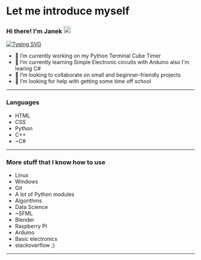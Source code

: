 <h1>Let me introduce myself</h1>
<h3>Hi there! I'm Janek <img src="https://camo.githubusercontent.com/e8e7b06ecf583bc040eb60e44eb5b8e0ecc5421320a92929ce21522dbc34c891/68747470733a2f2f6d656469612e67697068792e636f6d2f6d656469612f6876524a434c467a6361737252346961377a2f67697068792e676966" height=20> </h3> 

[![Typing SVG](https://readme-typing-svg.herokuapp.com?&size=20&color=%2336BCF7&lines=Computer+geeek;Cuber;High+school+student;Physics+enjoyer;Mathematics+enjoyer)](https://git.io/typing-svg)
- 🔭 I’m currently working on my Python Terminal Cube Timer
- 🌱 I’m currently learning Simple Electronic circuits with Arduino also I'm learing C#
- 👯 I’m looking to collaborate on small and beginner-friendly projects
- 🤔 I’m looking for help with getting some time off school

<hr>

<h3>Languages</h3>

- HTML
- CSS
- Python
- C++
- ~C#
<hr>

<h3>More stuff that I know how to use</h3>

- Linux 
- Windows
- Git
- A lot of Python modules
- Algorithms 
- Data Science
- ~SFML
- Blender
- Raspberry PI
- Arduino
- Basic electronics
- stackoverflow ;)

<hr>
